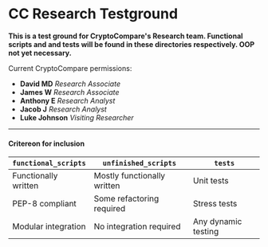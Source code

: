 # CC Research Testground

**This is a test ground for CryptoCompare's Research team. Functional scripts and and tests will be found in these directories respectively. OOP not yet necessary.**

Current CryptoCompare permissions:
- **David MD** *Research Associate*
- **James W** *Research Associate*
- **Anthony E** *Research Analyst*
- **Jacob J** *Research Analyst*
- **Luke Johnson** *Visiting Researcher*

------------

#### Critereon for inclusion
| `functional_scripts`  | `unfinished_scripts` | `tests` |
| ------------ | ------------ | ------------ |
| Functionally written  | Mostly functionally written  | Unit tests |
| PEP-8 compliant  | Some refactoring required  | Stress tests |
| Modular integration  | No integration required  | Any dynamic testing |
